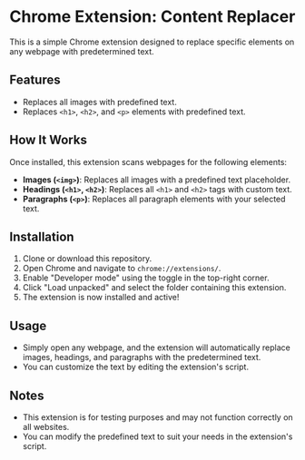 # Chrome Extension: Content Replacer

This is a simple Chrome extension designed to replace specific elements on any webpage with predetermined text.

## Features

- Replaces all images with predefined text.
- Replaces `<h1>`, `<h2>`, and `<p>` elements with predefined text.

## How It Works

Once installed, this extension scans webpages for the following elements:
- **Images (`<img>`)**: Replaces all images with a predefined text placeholder.
- **Headings (`<h1>`, `<h2>`)**: Replaces all `<h1>` and `<h2>` tags with custom text.
- **Paragraphs (`<p>`)**: Replaces all paragraph elements with your selected text.

## Installation

1. Clone or download this repository.
2. Open Chrome and navigate to `chrome://extensions/`.
3. Enable "Developer mode" using the toggle in the top-right corner.
4. Click "Load unpacked" and select the folder containing this extension.
5. The extension is now installed and active!

## Usage

- Simply open any webpage, and the extension will automatically replace images, headings, and paragraphs with the predetermined text.
- You can customize the text by editing the extension's script.

## Notes

- This extension is for testing purposes and may not function correctly on all websites.
- You can modify the predefined text to suit your needs in the extension's script.
